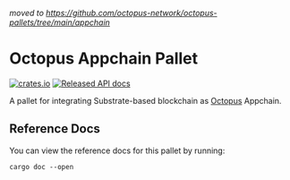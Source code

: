 *moved to https://github.com/octopus-network/octopus-pallets/tree/main/appchain*

# Octopus Appchain Pallet
[![crates.io](https://img.shields.io/crates/v/pallet-octopus-appchain.svg)](https://crates.io/crates/pallet-octopus-appchain)
[![Released API docs](https://docs.rs/pallet-octopus-appchain/badge.svg)](https://docs.rs/pallet-octopus-appchain)

A pallet for integrating Substrate-based blockchain as [Octopus](https://oct.network/) Appchain. 
## Reference Docs

You can view the reference docs for this pallet by running:

```
cargo doc --open
```
